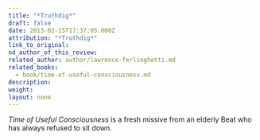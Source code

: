 ```yaml
---
title: "*Truthdig*"
draft: false
date: 2013-02-15T17:37:05.000Z
attribution: "*Truthdig*"
link_to_original:
nd_author_of_this_review:
related_author: author/lawrence-ferlinghetti.md
related_books:
  - book/time-of-useful-consciousness.md
description:
weight:
layout: none
---
```

*Time of Useful Consciousness* is a fresh missive from an elderly Beat who has always refused to sit down.

